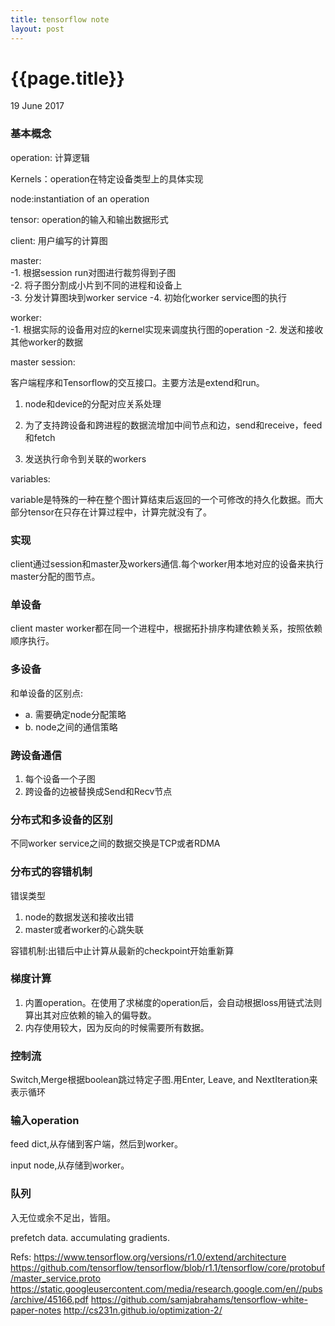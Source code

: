 ```yaml
---
title: tensorflow note
layout: post
---
```


{{page.title}}
=============

<p class="meta">19 June 2017</p>

### 基本概念

operation: 计算逻辑

Kernels：operation在特定设备类型上的具体实现

node:instantiation of an operation

tensor: operation的输入和输出数据形式

client: 用户编写的计算图

master:       
-1. 根据session run对图进行裁剪得到子图        
-2. 将子图分割成小片到不同的进程和设备上       
-3. 分发计算图块到worker service
-4. 初始化worker service图的执行

worker:    
-1. 根据实际的设备用对应的kernel实现来调度执行图的operation
-2. 发送和接收其他worker的数据

master session: 

客户端程序和Tensorflow的交互接口。主要方法是extend和run。

1. node和device的分配对应关系处理

2. 为了支持跨设备和跨进程的数据流增加中间节点和边，send和receive，feed和fetch

3. 发送执行命令到关联的workers

variables:

variable是特殊的一种在整个图计算结束后返回的一个可修改的持久化数据。而大部分tensor在只存在计算过程中，计算完就没有了。

### 实现

client通过session和master及workers通信.每个worker用本地对应的设备来执行master分配的图节点。

### 单设备

client master worker都在同一个进程中，根据拓扑排序构建依赖关系，按照依赖顺序执行。

### 多设备

和单设备的区别点:
- a. 需要确定node分配策略
- b. node之间的通信策略

### 跨设备通信

1. 每个设备一个子图            
2. 跨设备的边被替换成Send和Recv节点         

### 分布式和多设备的区别

不同worker service之间的数据交换是TCP或者RDMA


### 分布式的容错机制

错误类型

1. node的数据发送和接收出错
2. master或者worker的心跳失联

容错机制:出错后中止计算从最新的checkpoint开始重新算

### 梯度计算

1. 内置operation。在使用了求梯度的operation后，会自动根据loss用链式法则算出其对应依赖的输入的偏导数。   
2. 内存使用较大，因为反向的时候需要所有数据。

### 控制流

Switch,Merge根据boolean跳过特定子图.用Enter, Leave, and NextIteration来表示循环

### 输入operation

feed dict,从存储到客户端，然后到worker。

input node,从存储到worker。

### 队列

入无位或余不足出，皆阻。

prefetch data. accumulating gradients.

Refs:
https://www.tensorflow.org/versions/r1.0/extend/architecture             
https://github.com/tensorflow/tensorflow/blob/r1.1/tensorflow/core/protobuf/master_service.proto        
https://static.googleusercontent.com/media/research.google.com/en//pubs/archive/45166.pdf
https://github.com/samjabrahams/tensorflow-white-paper-notes 
http://cs231n.github.io/optimization-2/

